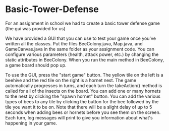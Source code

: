 # Basic-Tower-Defense
For an assignment in school we had to create a basic tower defense game (the gui was provided for us)

We have provided a GUI that you can use to test your game once you've written all the classes. Put the files BeeColony.java, Map.java, and GameCanvas.java in the same folder as your assignment code. You can configure various parameters (health, attack power, etc.) by changing the static attributes in BeeColony. When you run the main method in BeeColony, a game board should pop up.

To use the GUI, press the "start game" button. The yellow tile on the left is a beehive and the red tile on the right is a hornet nest. The game automatically progresses in turns, and each turn the takeAction() method is called for all of the insects on the board. You can add one or many hornets to the nest by clicking the "spawn hornet" button. You can add the various types of bees to any tile by clicking the button for the bee followed by the tile you want it to be on. Note that there will be a slight delay of up to 5 seconds when adding bees or hornets before you see them on the screen. Each turn, log messages will print to give you information about what's happening in your game.
